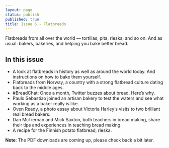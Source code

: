 ```yaml
---
layout: page
status: publish
published: true
title: Issue 6 - Flatbreads
---
```


Flatbreads from all over the world — tortillas, pita, rieska, and so on. And as usual: bakers, bakeries, and helping you bake better bread.

## In this issue

-   A look at flatbreads in history as well as around the world today. And instructions on how to bake them yourself.
-   Flatbreads from Norway, a country with a strong flatbread culture dating back to the middle ages.
-   #BreadChat: Once a month, Twitter buzzes about bread. Here’s why.
-   Paulo Sebastiao joined an artisan bakery to test the waters and see what working as a baker really is like.
-   Oven Ready, a photo essay about Victoria Harley‘s visits to two brilliant real bread bakers.
-   Dan McTiernan and Mick Saxton, both teachers in bread making, share their tips and experiences in teaching bread making.
-   A recipe for the Finnish potato flatbread, rieska.

**Note**: The PDF downloads are coming up, please check back a bit later.
